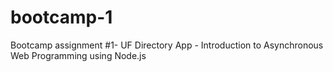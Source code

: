 # bootcamp-1
Bootcamp assignment #1- UF Directory App - Introduction to Asynchronous Web Programming using Node.js
